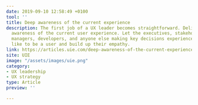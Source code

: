 ```yaml
---
date: 2019-09-10 12:58:49 +0100
tool: ''
title: Deep awareness of the current experience
description: The first job of a UX leader becomes straightforward. Deliver a deep
  awareness of the current user experience. Let the executives, stakeholders, product
  managers, developers, and anyone else making key decisions experience what it’s
  like to be a user and build up their empathy.
link: https://articles.uie.com/deep-awareness-of-the-current-experience/
site: UIE
image: "/assets/images/uie.png"
category:
- UX leadership
- UX strategy
type: Article
preview: ''

---
```

